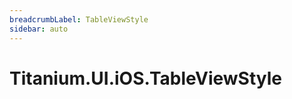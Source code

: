 ```yaml
---
breadcrumbLabel: TableViewStyle
sidebar: auto
---
```


# Titanium.UI.iOS.TableViewStyle

<ProxySummary/>

<ApiDocs/>
